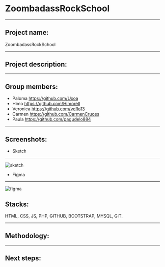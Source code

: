 # ZoombadassRockSchool
***
## Project name: 
ZoombadassRockSchool

***
## Project description:

***
## Group members:

  * Paloma    https://github.com/Uxoa
  * Himo      https://github.com/Himorell
  * Veronica  https://github.com/veflo13
  * Carmen    https://github.com/CarmenCruces
  * Paula     https://github.com/pagudelo884
  
***
## Screenshots:

* Sketch

****
![sketch](https://user-images.githubusercontent.com/90152938/205263234-2cbad3a1-44b5-49aa-883c-8eba59eeccb6.PNG)

* Figma

****
![figma](https://user-images.githubusercontent.com/90152938/205267195-bc708d86-cbdb-43ca-a20b-80189bc9fe8c.PNG)


## Stacks:

HTML, CSS, JS, PHP, GITHUB, BOOTSTRAP, MYSQL, GIT.
***
## Methodology:

***
## Next steps:
